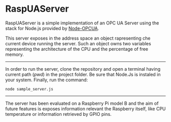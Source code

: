 # RaspUAServer

RaspUAServer is a simple implementation of an OPC UA Server using the stack for Node.js provided by [Node-OPCUA](https://github.com/node-opcua/node-opcua).

This server exposes in the address space an object rapresenting che current device running the server. Such an object owns two variables representing the architecture of the CPU and the percentage of free memory.

---

In order to run the server, clone the repository and open a terminal having current path (*pwd*) in the project folder. Be sure that Node.Js is instaled in your system. Finally, run the command:

`node sample_server.js`

---

The server has been evaluated on a Raspberry Pi model B and the aim of future features is exposes information relevant the Raspberry itself, like CPU temperature or information retrieved by GPIO pins.